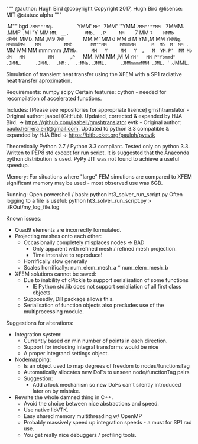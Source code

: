 """
@author: Hugh Bird
@copyright Copyright 2017, Hugh Bird
@lisence: MIT
@status: alpha
"""


 .M""'bgd `7MM""'Mq.         `YMM'   `MP' `7MM"'"YMM `7MM"'"YMM  `7MMM.     ,MMF'
,MI    "Y   MM   `MM. __,      VMb.  ,P     MM    `7   MM    `7    MMMb    dPMM
`MMb.       MM   ,M9 `7MM       `MM.M'      MM   d     MM   d      M YM   ,M MM
  `YMMNq.   MMmmdM9    MM         MMb       MM""MM     MMmmMM      M  Mb  M' MM
.     `MM   MM         MM mmmmm ,M'`Mb.     MM   Y     MM   Y  ,   M  YM.P'  MM
Mb     dM   MM         MM      ,P   `MM.    MM         MM     ,M   M  `YM'   MM
P"Ybmmd"  .JMML.     .JMML.  .MM:.  .:MMa..JMML.     .JMMmmmmMMM .JML. `'  .JMML.


Simulation of transient heat transfer using the XFEM with a SP1 radiative heat
transfer aproximation.


Requirements:
numpy 
scipy 
Certain features:
cython - needed for recompilation of accelerated functions.

Includes: [Please see repositories for appropriate lisence]
gmshtranslator - Original author: jaabel (GitHub). Updated, corrected & expanded by HJA Bird.
			-> https://github.com/jaabell/gmshtranslator
evtk - Original author: paulo.herrera.eirl@gmail.com. Updated to python 3.3 compatible & expanded by HJA Bird
			-> https://bitbucket.org/pauloh/pyevtk

Theoretically Python 2.7 / Python 3.3 compliant. Tested only on python 3.3.
Written to PEP8 std except for run script.
It is suggested that the Anaconda python distribution is used.
PyPy JIT was not found to achieve a useful speedup.

Memory: For situations where "large" FEM simutions are compared to XFEM 
significant memory may be used - most observed use was 6GB.


Running:
Open powershell / bash:
python ht3_solver_run_script.py
Often logging to a file is useful:
python ht3_solver_run_script.py > ./ROut/my_log_file.log


Known issues:
- Quad9 elements are incorrectly formulated.
- Projecting meshes onto each other:
	- Occasionally completely misplaces nodes -> BAD
		- Only apparent with refined mesh / refined mesh projection.
		- Time intensive to reproduce!
	- Horrifically slow generally
	- Scales horrifically: num_elem_mesh_a * num_elem_mesh_b
- XFEM solutions cannot be saved:
	- Due to inability of cPickle to support serialisation of some functions
		- IE Python std.lib does not support serialiation of all first class objects.
	- Supposedly, Dill package allows this.
	- Serialisation of function objects also precludes use of the multiprocessing module.

Suggestions for alterations:
- Integration system:
	- Currently based on min number of points in each direction.
	- Support for including integral transforms would be nice
	- A proper integrand settings object.
- Nodemapping:
	- Is an object used to map degrees of freedom to nodes/functionsTag
	- Automatically allocates new DoFs to unseen node/functionTag pairs
	- Suggestion:
		- Add a lock mechanism so new DoFs can't silently introduced later on by mistake.
- Rewrite the whole damned thing in C++.
	- Avoid the choice between nice abstractions and speed.
	- Use native libVTK.
	- Easy shared memory multithreading w/ OpenMP
	- Probably massively speed up integration speeds - a must for SP1 rad use.
	- You get really nice debuggers / profiling tools.

